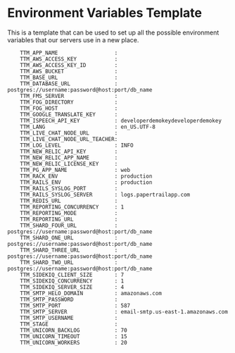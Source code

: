 # Environment Variables Template

This is a template that can be used to set up all the possible environment variables that our servers use in a new place.

        TTM_APP_NAME                  :
        TTM_AWS_ACCESS_KEY            :
        TTM_AWS_ACCESS_KEY_ID         :
        TTM_AWS_BUCKET                :
        TTM_BASE_URL                  :
        TTM_DATABASE_URL              : postgres://username:password@host:port/db_name
        TTM_FMS_SERVER                :
        TTM_FOG_DIRECTORY             :
        TTM_FOG_HOST                  :
        TTM_GOOGLE_TRANSLATE_KEY      :
        TTM_ISPEECH_API_KEY           : developerdemokeydeveloperdemokey
        TTM_LANG                      : en_US.UTF-8
        TTM_LIVE_CHAT_NODE_URL        :
        TTM_LIVE_CHAT_NODE_URL_TEACHER:
        TTM_LOG_LEVEL                 : INFO
        TTM_NEW_RELIC_API_KEY         :
        TTM_NEW_RELIC_APP_NAME        :
        TTM_NEW_RELIC_LICENSE_KEY     :
        TTM_PG_APP_NAME               : web
        TTM_RACK_ENV                  : production
        TTM_RAILS_ENV                 : production
        TTM_RAILS_SYSLOG_PORT         :
        TTM_RAILS_SYSLOG_SERVER       : logs.papertrailapp.com
        TTM_REDIS_URL                 :
        TTM_REPORTING_CONCURRENCY     : 1
        TTM_REPORTING_MODE            :
        TTM_REPORTING_URL             :
        TTM_SHARD_FOUR_URL            : postgres://username:password@host:port/db_name
        TTM_SHARD_ONE_URL             : postgres://username:password@host:port/db_name
        TTM_SHARD_THREE_URL           : postgres://username:password@host:port/db_name
        TTM_SHARD_TWO_URL             : postgres://username:password@host:port/db_name
        TTM_SIDEKIQ_CLIENT_SIZE       : 7
        TTM_SIDEKIQ_CONCURRENCY       : 1
        TTM_SIDEKIQ_SERVER_SIZE       : 4
        TTM_SMTP_HELO_DOMAIN          : amazonaws.com
        TTM_SMTP_PASSWORD             :
        TTM_SMTP_PORT                 : 587
        TTM_SMTP_SERVER               : email-smtp.us-east-1.amazonaws.com
        TTM_SMTP_USERNAME             :
        TTM_STAGE                     :
        TTM_UNICORN_BACKLOG           : 70
        TTM_UNICORN_TIMEOUT           : 15
        TTM_UNICORN_WORKERS           : 20

